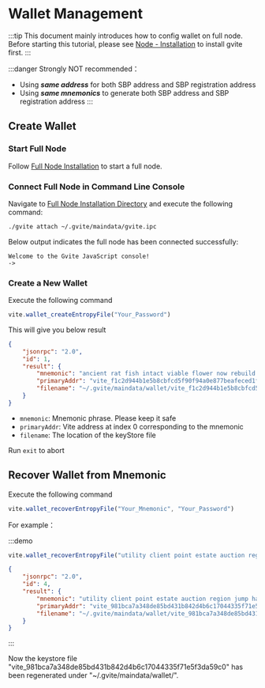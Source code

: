 # Wallet Management

:::tip
This document mainly introduces how to config wallet on full node. Before starting this tutorial, please see [Node - Installation][install] to install gvite first.
:::

:::danger Strongly NOT recommended：
* Using ***same address*** for both SBP address and SBP registration address
* Using ***same mnemonics*** to generate both SBP address and SBP registration address
:::

## Create Wallet

### Start Full Node

Follow [Full Node Installation][install] to start a full node.

### Connect Full Node in Command Line Console

Navigate to [Full Node Installation Directory][pwd] and execute the following command:

  ```bash
  ./gvite attach ~/.gvite/maindata/gvite.ipc
  ```

  Below output indicates the full node has been connected successfully:
  ```
  Welcome to the Gvite JavaScript console!
  ->
  ```
### Create a New Wallet
  
Execute the following command
```javascript
vite.wallet_createEntropyFile("Your_Password")
```
This will give you below result
```json
{
    "jsonrpc": "2.0", 
    "id": 1, 
    "result": {
        "mnemonic": "ancient rat fish intact viable flower now rebuild monkey add moral injury banana crash rabbit awful boat broom sphere welcome action exhibit job flavor", 
        "primaryAddr": "vite_f1c2d944b1e5b8cbfcd5f90f94a0e877beafeced1f331d9acf", 
        "filename": "~/.gvite/maindata/wallet/vite_f1c2d944b1e5b8cbfcd5f90f94a0e877beafeced1f331d9acf"
    }
}
```

* `mnemonic`: Mnemonic phrase. Please keep it safe
* `primaryAddr`: Vite address at index 0 corresponding to the mnemonic
* `filename`: The location of the keyStore file

Run `exit` to abort

## Recover Wallet from Mnemonic

Execute the following command

```javascript
vite.wallet_recoverEntropyFile("Your_Mnemonic", "Your_Password")
```

For example：

:::demo
```javascript tab: Input
vite.wallet_recoverEntropyFile("utility client point estate auction region jump hat sick blast tomorrow pottery detect mixture clog able person matrix blast volume decide april congress resource","123456")
```
```json tab: Ouput
{
    "jsonrpc": "2.0",
    "id": 4,
    "result": {
        "mnemonic": "utility client point estate auction region jump hat sick blast tomorrow pottery detect mixture clog able person matrix blast volume decide april congress resource",
        "primaryAddr": "vite_981bca7a348de85bd431b842d4b6c17044335f71e5f3da59c0",
        "filename": "~/.gvite/maindata/wallet/vite_981bca7a348de85bd431b842d4b6c17044335f71e5f3da59c0"
    }
}
```
:::

Now the keystore file "vite_981bca7a348de85bd431b842d4b6c17044335f71e5f3da59c0" has been regenerated under "~/.gvite/maindata/wallet/".


[install]: <./install.md>
[pwd]: <./install.md#Description-of-installation-directory>


